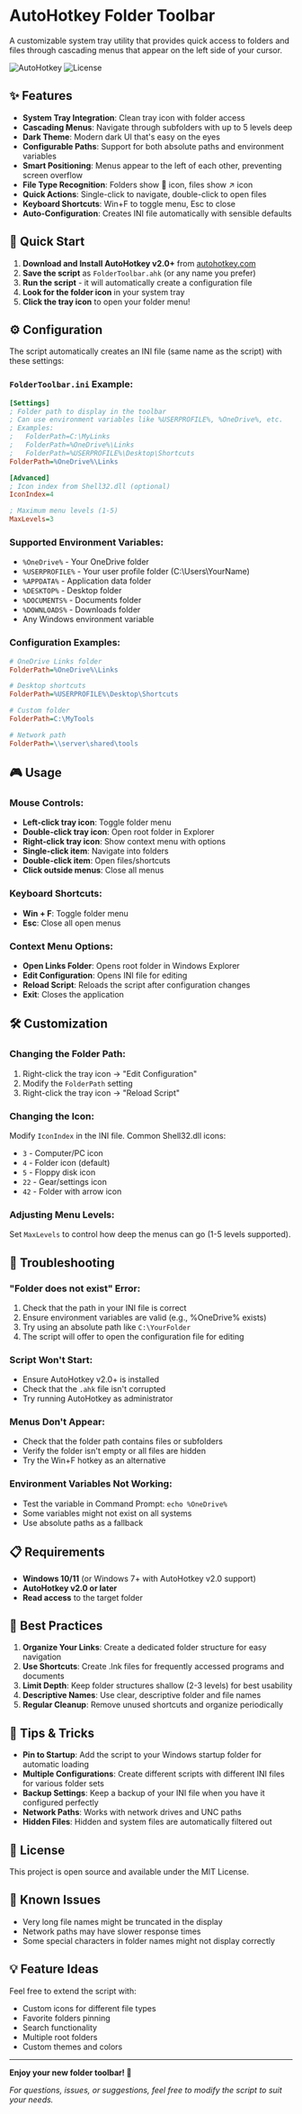 # AutoHotkey Folder Toolbar

A customizable system tray utility that provides quick access to folders and files through cascading menus that appear on the left side of your cursor.

![AutoHotkey](https://img.shields.io/badge/AutoHotkey-v2.0+-blue.svg)
![License](https://img.shields.io/badge/license-MIT-green.svg)

## ✨ Features

- **System Tray Integration**: Clean tray icon with folder access
- **Cascading Menus**: Navigate through subfolders with up to 5 levels deep
- **Dark Theme**: Modern dark UI that's easy on the eyes
- **Configurable Paths**: Support for both absolute paths and environment variables
- **Smart Positioning**: Menus appear to the left of each other, preventing screen overflow
- **File Type Recognition**: Folders show 📁 icon, files show ↗️ icon
- **Quick Actions**: Single-click to navigate, double-click to open files
- **Keyboard Shortcuts**: Win+F to toggle menu, Esc to close
- **Auto-Configuration**: Creates INI file automatically with sensible defaults

## 🚀 Quick Start

1. **Download and Install AutoHotkey v2.0+** from [autohotkey.com](https://www.autohotkey.com/)
2. **Save the script** as `FolderToolbar.ahk` (or any name you prefer)
3. **Run the script** - it will automatically create a configuration file
4. **Look for the folder icon** in your system tray
5. **Click the tray icon** to open your folder menu!

## ⚙️ Configuration

The script automatically creates an INI file (same name as the script) with these settings:

### `FolderToolbar.ini` Example:
```ini
[Settings]
; Folder path to display in the toolbar
; Can use environment variables like %USERPROFILE%, %OneDrive%, etc.
; Examples:
;   FolderPath=C:\MyLinks
;   FolderPath=%OneDrive%\Links
;   FolderPath=%USERPROFILE%\Desktop\Shortcuts
FolderPath=%OneDrive%\Links

[Advanced]
; Icon index from Shell32.dll (optional)
IconIndex=4

; Maximum menu levels (1-5)
MaxLevels=3
```

### Supported Environment Variables:
- `%OneDrive%` - Your OneDrive folder
- `%USERPROFILE%` - Your user profile folder (C:\Users\YourName)
- `%APPDATA%` - Application data folder
- `%DESKTOP%` - Desktop folder
- `%DOCUMENTS%` - Documents folder
- `%DOWNLOADS%` - Downloads folder
- Any Windows environment variable

### Configuration Examples:
```ini
# OneDrive Links folder
FolderPath=%OneDrive%\Links

# Desktop shortcuts
FolderPath=%USERPROFILE%\Desktop\Shortcuts

# Custom folder
FolderPath=C:\MyTools

# Network path
FolderPath=\\server\shared\tools
```

## 🎮 Usage

### Mouse Controls:
- **Left-click tray icon**: Toggle folder menu
- **Double-click tray icon**: Open root folder in Explorer
- **Right-click tray icon**: Show context menu with options
- **Single-click item**: Navigate into folders
- **Double-click item**: Open files/shortcuts
- **Click outside menus**: Close all menus

### Keyboard Shortcuts:
- **Win + F**: Toggle folder menu
- **Esc**: Close all open menus

### Context Menu Options:
- **Open Links Folder**: Opens root folder in Windows Explorer
- **Edit Configuration**: Opens INI file for editing
- **Reload Script**: Reloads the script after configuration changes
- **Exit**: Closes the application

## 🛠️ Customization

### Changing the Folder Path:
1. Right-click the tray icon → "Edit Configuration"
2. Modify the `FolderPath` setting
3. Right-click the tray icon → "Reload Script"

### Changing the Icon:
Modify `IconIndex` in the INI file. Common Shell32.dll icons:
- `3` - Computer/PC icon
- `4` - Folder icon (default)
- `5` - Floppy disk icon
- `22` - Gear/settings icon
- `42` - Folder with arrow icon

### Adjusting Menu Levels:
Set `MaxLevels` to control how deep the menus can go (1-5 levels supported).

## 🔧 Troubleshooting

### "Folder does not exist" Error:
1. Check that the path in your INI file is correct
2. Ensure environment variables are valid (e.g., %OneDrive% exists)
3. Try using an absolute path like `C:\YourFolder`
4. The script will offer to open the configuration file for editing

### Script Won't Start:
- Ensure AutoHotkey v2.0+ is installed
- Check that the `.ahk` file isn't corrupted
- Try running AutoHotkey as administrator

### Menus Don't Appear:
- Check that the folder path contains files or subfolders
- Verify the folder isn't empty or all files are hidden
- Try the Win+F hotkey as an alternative

### Environment Variables Not Working:
- Test the variable in Command Prompt: `echo %OneDrive%`
- Some variables might not exist on all systems
- Use absolute paths as a fallback

## 📋 Requirements

- **Windows 10/11** (or Windows 7+ with AutoHotkey v2.0 support)
- **AutoHotkey v2.0 or later**
- **Read access** to the target folder

## 🎯 Best Practices

1. **Organize Your Links**: Create a dedicated folder structure for easy navigation
2. **Use Shortcuts**: Create .lnk files for frequently accessed programs and documents
3. **Limit Depth**: Keep folder structures shallow (2-3 levels) for best usability
4. **Descriptive Names**: Use clear, descriptive folder and file names
5. **Regular Cleanup**: Remove unused shortcuts and organize periodically

## 🤝 Tips & Tricks

- **Pin to Startup**: Add the script to your Windows startup folder for automatic loading
- **Multiple Configurations**: Create different scripts with different INI files for various folder sets
- **Backup Settings**: Keep a backup of your INI file when you have it configured perfectly
- **Network Paths**: Works with network drives and UNC paths
- **Hidden Files**: Hidden and system files are automatically filtered out

## 📄 License

This project is open source and available under the MIT License.

## 🐛 Known Issues

- Very long file names might be truncated in the display
- Network paths may have slower response times
- Some special characters in folder names might not display correctly

## 💡 Feature Ideas

Feel free to extend the script with:
- Custom icons for different file types
- Favorite folders pinning
- Search functionality
- Multiple root folders
- Custom themes and colors

---

**Enjoy your new folder toolbar! 🎉**

*For questions, issues, or suggestions, feel free to modify the script to suit your needs.*